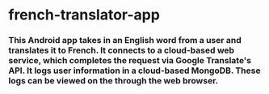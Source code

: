 # french-translator-app

### This Android app takes in an English word from a user and translates it to French. It connects to a cloud-based web service, which completes the request via Google Translate's API. It logs user information in a cloud-based MongoDB. These logs can be viewed on the through the web browser. 

##### 
